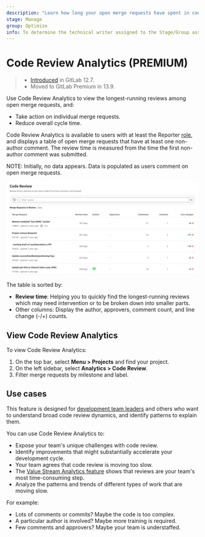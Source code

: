 ```yaml
---
description: "Learn how long your open merge requests have spent in code review, and what distinguishes the longest-running." # Up to ~200 chars long. They will be displayed in Google Search snippets. It may help to write the page intro first, and then reuse it here.
stage: Manage
group: Optimize
info: To determine the technical writer assigned to the Stage/Group associated with this page, see https://about.gitlab.com/handbook/engineering/ux/technical-writing/#assignments
---
```



# Code Review Analytics **(PREMIUM)**

> - [Introduced](https://gitlab.com/gitlab-org/gitlab/-/issues/38062) in GitLab 12.7.
> - Moved to GitLab Premium in 13.9.

Use Code Review Analytics to view the longest-running reviews among open merge
requests, and:

- Take action on individual merge requests.
- Reduce overall cycle time.

Code Review Analytics is available to users with at least the Reporter [role](../permissions.md), and displays a table of open merge requests that have at least one non-author comment. The review time is measured from the time the first non-author comment was submitted.

NOTE:
Initially, no data appears. Data is populated as users comment on open merge requests.

![Code Review Analytics](img/code_review_analytics_v13_11.png "List of code reviews; oldest review first.")

The table is sorted by:

- **Review time**: Helping you to quickly find the longest-running reviews which may need intervention
  or to be broken down into smaller parts.
- Other columns: Display the author, approvers, comment count, and line change (-/+) counts.

## View Code Review Analytics

To view Code Review Analytics:

1. On the top bar, select **Menu > Projects** and find your project.
1. On the left sidebar, select **Analytics > Code Review**.
1. Filter merge requests by milestone and label.

## Use cases

This feature is designed for [development team leaders](https://about.gitlab.com/handbook/marketing/strategic-marketing/roles-personas/#delaney-development-team-lead)
and others who want to understand broad code review dynamics, and identify patterns to explain them.

You can use Code Review Analytics to:

- Expose your team's unique challenges with code review.
- Identify improvements that might substantially accelerate your development cycle.
- Your team agrees that code review is moving too slow.
- The [Value Stream Analytics feature](value_stream_analytics.md) shows that reviews are your team's most time-consuming step.
- Analyze the patterns and trends of different types of work that are moving slow.

For example:

- Lots of comments or commits? Maybe the code is too complex.
- A particular author is involved? Maybe more training is required.
- Few comments and approvers? Maybe your team is understaffed.
